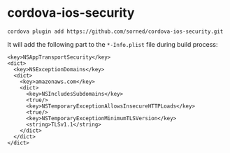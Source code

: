 # cordova-ios-security
`cordova plugin add https://github.com/sorned/cordova-ios-security.git`

It will add the following part to the `*-Info.plist` file during build process:

    <key>NSAppTransportSecurity</key> 
    <dict>
      <key>NSExceptionDomains</key>
      <dict>
        <key>amazonaws.com</key>
        <dict>
          <key>NSIncludesSubdomains</key>
          <true/>
          <key>NSTemporaryExceptionAllowsInsecureHTTPLoads</key>
          <true/>
          <key>NSTemporaryExceptionMinimumTLSVersion</key>
          <string>TLSv1.1</string>
        </dict>
      </dict>
    </dict>
